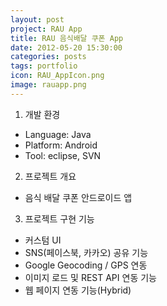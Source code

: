 ```yaml
---
layout: post
project: RAU App 
title: RAU 음식배달 쿠폰 App
date: 2012-05-20 15:30:00 
categories: posts 
tags: portfolio
icon: RAU_AppIcon.png
image: rauapp.png
---
```


1) 개발 환경  
 - Language: Java  
 - Platform: Android  
 - Tool: eclipse, SVN  
 
2) 프로젝트 개요  
 - 음식 배달 쿠폰 안드로이드 앱  

3) 프로젝트 구현 기능  
 - 커스텀 UI    
 - SNS(페이스북, 카카오) 공유 기능  
 - Google Geocoding / GPS 연동  
 - 이미지 로드 및 REST API 연동 기능  
 - 웹 페이지 연동 기능(Hybrid)  
 
